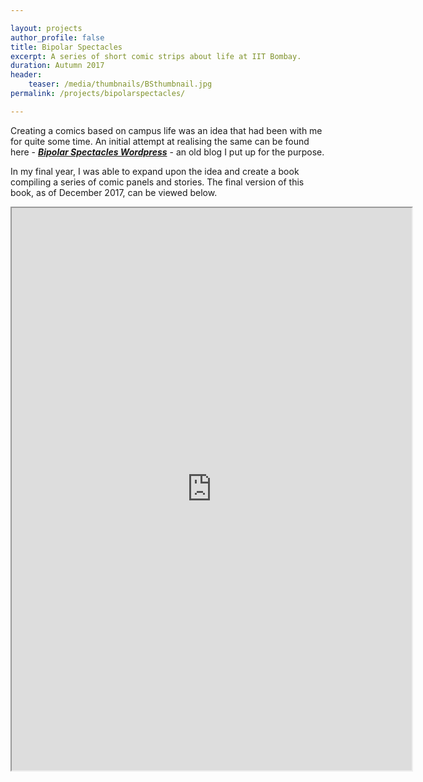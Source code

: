 ```yaml
---

layout: projects
author_profile: false
title: Bipolar Spectacles
excerpt: A series of short comic strips about life at IIT Bombay.
duration: Autumn 2017
header:
    teaser: /media/thumbnails/BSthumbnail.jpg
permalink: /projects/bipolarspectacles/

---
```


Creating a comics based on campus life was an idea that had been with me for quite some time. An initial attempt at realising the same can be found here - ***[Bipolar Spectacles Wordpress](https://bipolarspectacles.wordpress.com/)*** - an old blog I put up for the purpose.

In my final year, I was able to expand upon the idea and create a book compiling a series of comic panels and stories. The final version of this book, as of December 2017, can be viewed below.

<p align="center">

<iframe class = "book" src="https://drive.google.com/file/d/1aa1yvSg7huC4RsHE2vrMOTs4jbQIpcmj/preview" width="640" height="900"></iframe>

</p>